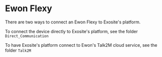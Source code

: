 # Ewon Flexy

There are two ways to connect an Ewon Flexy to Exosite's platform.

To connect the device directly to Exosite's platform, see the folder `Direct_Communication`

To have Exosite's platform connect to Ewon's Talk2M cloud service, see the folder `Talk2M`